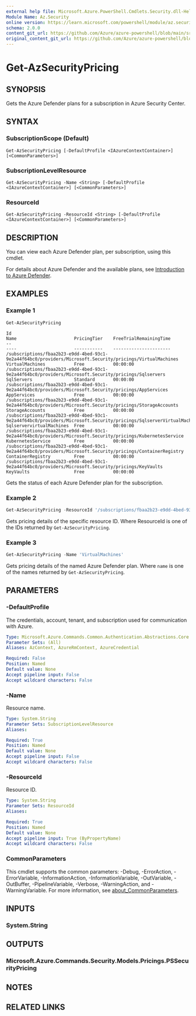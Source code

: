 ```yaml
---
external help file: Microsoft.Azure.PowerShell.Cmdlets.Security.dll-Help.xml
Module Name: Az.Security
online version: https://learn.microsoft.com/powershell/module/az.security/Get-AzSecurityPricing
schema: 2.0.0
content_git_url: https://github.com/Azure/azure-powershell/blob/main/src/Security/Security/help/Get-AzSecurityPricing.md
original_content_git_url: https://github.com/Azure/azure-powershell/blob/main/src/Security/Security/help/Get-AzSecurityPricing.md
---
```


# Get-AzSecurityPricing

## SYNOPSIS

Gets the Azure Defender plans for a subscription in Azure Security Center.

## SYNTAX

### SubscriptionScope (Default)
```
Get-AzSecurityPricing [-DefaultProfile <IAzureContextContainer>] [<CommonParameters>]
```

### SubscriptionLevelResource
```
Get-AzSecurityPricing -Name <String> [-DefaultProfile <IAzureContextContainer>] [<CommonParameters>]
```

### ResourceId
```
Get-AzSecurityPricing -ResourceId <String> [-DefaultProfile <IAzureContextContainer>] [<CommonParameters>]
```

## DESCRIPTION

You can view each Azure Defender plan, per subscription, using this cmdlet.

For details about Azure Defender and the available plans, see [Introduction to Azure Defender](https://learn.microsoft.com/azure/security-center/azure-defender).

## EXAMPLES

### Example 1

```powershell
Get-AzSecurityPricing
```

```output
Id                                                                                                                   Name                      PricingTier    FreeTrialRemainingTime
--                                                                                                                   ----                      -----------    ----------------------
/subscriptions/fbaa2b23-e9dd-4bed-93c1-9e2a44f64bc0/providers/Microsoft.Security/pricings/VirtualMachines            VirtualMachines           Free           00:00:00
/subscriptions/fbaa2b23-e9dd-4bed-93c1-9e2a44f64bc0/providers/Microsoft.Security/pricings/Sqlservers                 SqlServers                Standard       00:00:00
/subscriptions/fbaa2b23-e9dd-4bed-93c1-9e2a44f64bc0/providers/Microsoft.Security/pricings/AppServices                AppServices               Free           00:00:00
/subscriptions/fbaa2b23-e9dd-4bed-93c1-9e2a44f64bc0/providers/Microsoft.Security/pricings/StorageAccounts            StorageAccounts           Free           00:00:00
/subscriptions/fbaa2b23-e9dd-4bed-93c1-9e2a44f64bc0/providers/Microsoft.Security/pricings/SqlserverVirtualMachines   SqlservervirtualMachines  Free           00:00:00
/subscriptions/fbaa2b23-e9dd-4bed-93c1-9e2a44f64bc0/providers/Microsoft.Security/pricings/KubernetesService          KubernetesService         Free           00:00:00
/subscriptions/fbaa2b23-e9dd-4bed-93c1-9e2a44f64bc0/providers/Microsoft.Security/pricings/ContainerRegistry          ContainerRegistry         Free           00:00:00
/subscriptions/fbaa2b23-e9dd-4bed-93c1-9e2a44f64bc0/providers/Microsoft.Security/pricings/KeyVaults                  KeyVaults                 Free           00:00:00
```

Gets the status of each Azure Defender plan for the subscription.

### Example 2

```powershell
Get-AzSecurityPricing -ResourceId '/subscriptions/fbaa2b23-e9dd-4bed-93c1-9e2a44f64bc0/providers/Microsoft.Security/pricings/VirtualMachines'
```

Gets pricing details of the specific resource ID. Where ResourceId is one of the IDs returned by `Get-AzSecurityPricing`.

### Example 3

```powershell
Get-AzSecurityPricing -Name 'VirtualMachines'
```

Gets pricing details of the named Azure Defender plan. Where `name` is one of the names returned by `Get-AzSecurityPricing`.

## PARAMETERS

### -DefaultProfile

The credentials, account, tenant, and subscription used for communication with Azure.

```yaml
Type: Microsoft.Azure.Commands.Common.Authentication.Abstractions.Core.IAzureContextContainer
Parameter Sets: (All)
Aliases: AzContext, AzureRmContext, AzureCredential

Required: False
Position: Named
Default value: None
Accept pipeline input: False
Accept wildcard characters: False
```

### -Name

Resource name.

```yaml
Type: System.String
Parameter Sets: SubscriptionLevelResource
Aliases:

Required: True
Position: Named
Default value: None
Accept pipeline input: False
Accept wildcard characters: False
```

### -ResourceId

Resource ID.

```yaml
Type: System.String
Parameter Sets: ResourceId
Aliases:

Required: True
Position: Named
Default value: None
Accept pipeline input: True (ByPropertyName)
Accept wildcard characters: False
```

### CommonParameters
This cmdlet supports the common parameters: -Debug, -ErrorAction, -ErrorVariable, -InformationAction, -InformationVariable, -OutVariable, -OutBuffer, -PipelineVariable, -Verbose, -WarningAction, and -WarningVariable. For more information, see [about_CommonParameters](http://go.microsoft.com/fwlink/?LinkID=113216).

## INPUTS

### System.String

## OUTPUTS

### Microsoft.Azure.Commands.Security.Models.Pricings.PSSecurityPricing

## NOTES

## RELATED LINKS

